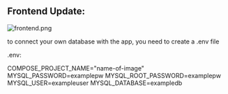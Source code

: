 ## Frontend Update:
![frontend.png](frontend.png.png "frontend.png")

to connect your own database with the app, you need to create a .env file

.env:

COMPOSE_PROJECT_NAME="name-of-image"
MYSQL_PASSWORD=examplepw
MYSQL_ROOT_PASSWORD=examplepw
MYSQL_USER=exampleuser
MYSQL_DATABASE=exampledb
